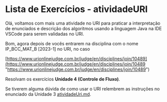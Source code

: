 # Lista de Exercícios - atividadeURI  

Olá, voltamos com mais uma atividade no URI para praticar a interpretação de enunciados e descrição dos algoritmos usando a linguagem Java na IDE VSCode para serem validadas no URI.  

Bom, agora depois de vocês entrarem na disciplina com o nome IP_BCC_MAT_B \[2023-1\] no URI, no caso  

<!-- [ ]TODO:INICIO atualizar -->
[https://www.urionlinejudge.com.br/judge/en/disciplines/join/10489](<https://www.urionlinejudge.com.br/judge/en/disciplines/join/10489> "https://www.urionlinejudge.com.br/judge/en/disciplines/join/10489")  

Resolvam os exercícios **Unidade 4 (Controle de Fluxo)**.

Se tiverem alguma dúvida de como usar o URI relembrem as instruções no enunciado da Unidade 3 [atividadeUri.md](../Unidade3/atividadeUri.md "atividadeUri.md").  
